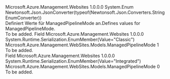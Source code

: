 <Type Name="ManagedPipelineMode" FullName="Microsoft.Azure.Management.WebSites.Models.ManagedPipelineMode">
  <TypeSignature Language="C#" Value="public enum ManagedPipelineMode" />
  <TypeSignature Language="ILAsm" Value=".class public auto ansi sealed ManagedPipelineMode extends System.Enum" />
  <TypeSignature Language="DocId" Value="T:Microsoft.Azure.Management.WebSites.Models.ManagedPipelineMode" />
  <TypeSignature Language="VB.NET" Value="Public Enum ManagedPipelineMode" />
  <TypeSignature Language="F#" Value="type ManagedPipelineMode = " />
  <AssemblyInfo>
    <AssemblyName>Microsoft.Azure.Management.Websites</AssemblyName>
    <AssemblyVersion>1.0.0.0</AssemblyVersion>
  </AssemblyInfo>
  <Base>
    <BaseTypeName>System.Enum</BaseTypeName>
  </Base>
  <Attributes>
    <Attribute>
      <AttributeName>Newtonsoft.Json.JsonConverter(typeof(Newtonsoft.Json.Converters.StringEnumConverter))</AttributeName>
    </Attribute>
  </Attributes>
  <Docs>
    <summary>
            <span data-ttu-id="7bc46-101">Definiert Werte für ManagedPipelineMode an.</span><span class="sxs-lookup"><span data-stu-id="7bc46-101">Defines values for ManagedPipelineMode.</span></span>
            </summary>
    <remarks>To be added.</remarks>
  </Docs>
  <Members>
    <Member MemberName="Classic">
      <MemberSignature Language="C#" Value="Classic" />
      <MemberSignature Language="ILAsm" Value=".field public static literal valuetype Microsoft.Azure.Management.WebSites.Models.ManagedPipelineMode Classic = int32(1)" />
      <MemberSignature Language="DocId" Value="F:Microsoft.Azure.Management.WebSites.Models.ManagedPipelineMode.Classic" />
      <MemberSignature Language="VB.NET" Value="Classic" />
      <MemberSignature Language="F#" Value="Classic = 1" Usage="Microsoft.Azure.Management.WebSites.Models.ManagedPipelineMode.Classic" />
      <MemberType>Field</MemberType>
      <AssemblyInfo>
        <AssemblyName>Microsoft.Azure.Management.Websites</AssemblyName>
        <AssemblyVersion>1.0.0.0</AssemblyVersion>
      </AssemblyInfo>
      <Attributes>
        <Attribute>
          <AttributeName>System.Runtime.Serialization.EnumMember(Value="Classic")</AttributeName>
        </Attribute>
      </Attributes>
      <ReturnValue>
        <ReturnType>Microsoft.Azure.Management.WebSites.Models.ManagedPipelineMode</ReturnType>
      </ReturnValue>
      <MemberValue>1</MemberValue>
      <Docs>
        <summary>To be added.</summary>
      </Docs>
    </Member>
    <Member MemberName="Integrated">
      <MemberSignature Language="C#" Value="Integrated" />
      <MemberSignature Language="ILAsm" Value=".field public static literal valuetype Microsoft.Azure.Management.WebSites.Models.ManagedPipelineMode Integrated = int32(0)" />
      <MemberSignature Language="DocId" Value="F:Microsoft.Azure.Management.WebSites.Models.ManagedPipelineMode.Integrated" />
      <MemberSignature Language="VB.NET" Value="Integrated" />
      <MemberSignature Language="F#" Value="Integrated = 0" Usage="Microsoft.Azure.Management.WebSites.Models.ManagedPipelineMode.Integrated" />
      <MemberType>Field</MemberType>
      <AssemblyInfo>
        <AssemblyName>Microsoft.Azure.Management.Websites</AssemblyName>
        <AssemblyVersion>1.0.0.0</AssemblyVersion>
      </AssemblyInfo>
      <Attributes>
        <Attribute>
          <AttributeName>System.Runtime.Serialization.EnumMember(Value="Integrated")</AttributeName>
        </Attribute>
      </Attributes>
      <ReturnValue>
        <ReturnType>Microsoft.Azure.Management.WebSites.Models.ManagedPipelineMode</ReturnType>
      </ReturnValue>
      <MemberValue>0</MemberValue>
      <Docs>
        <summary>To be added.</summary>
      </Docs>
    </Member>
  </Members>
</Type>